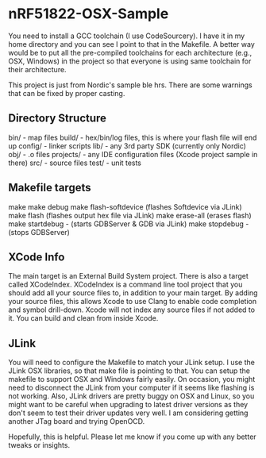 nRF51822-OSX-Sample
===================

You need to install a GCC toolchain (I use CodeSourcery).  I have it in my home directory and you can see I point to that in the Makefile.  A better way would be to put all the pre-compiled toolchains for each architecture (e.g., OSX, Windows) in the project so that everyone is using same toolchain for their architecture.

This project is just from Nordic's sample ble hrs.  There are some warnings that can be fixed by proper casting.

Directory Structure
-------------------

bin/ - map files
build/ - hex/bin/log files, this is where your flash file will end up
config/ - linker scripts
lib/ - any 3rd party SDK (currently only Nordic)
obj/ - .o files
projects/ - any IDE configuration files (Xcode project sample in there)
src/ - source files
test/ - unit tests

Makefile targets
----------------

make
make debug
make flash-softdevice (flashes Softdevice via JLink)
make flash (flashes output hex file via JLink)
make erase-all (erases flash)
make startdebug - (starts GDBServer & GDB via JLink)
make stopdebug - (stops GDBServer)

XCode Info
----------

The main target is an External Build System project.  There is also a target called XCodeIndex.  XCodeIndex is a command line tool project that you should add all your source files to, in addition to your main target.  By adding your source files, this allows Xcode to use Clang to enable code completion and symbol drill-down.  Xcode will not index any source files if not added to it.  You can build and clean from inside Xcode.

JLink
-----

You will need to configure the Makefile to match your JLink setup.  I use the JLink OSX libraries, so that make file is pointing to that.  You can setup the makefile to support OSX and Windows fairly easily.  On occasion, you might need to disconnect the JLink from your computer if it seems like flashing is not working.  Also, JLink drivers are pretty buggy on OSX and Linux, so you might want to be careful when upgrading to latest driver versions as they don't seem to test their driver updates very well.  I am considering getting another JTag board and trying OpenOCD.

Hopefully, this is helpful.  Please let me know if you come up with any better tweaks or insights.